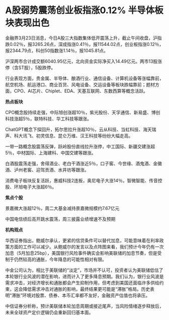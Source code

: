 # A股弱势震荡创业板指涨0.12% 半导体板块表现出色

金融界3月23日消息，今日A股三大指数集体低开震荡上升，截止午间收盘，沪指跌0.02％，报3265.26点，深成指涨0.41％，报11544.02点，创业板指涨0.12％，报2344.79点，科创50指数涨1.14％，报1045.81点。

沪深两市合计成交额6040.95亿元，北向资金实际净买入14.49亿元。两市13股涨停（含ST股），5股跌停。

行业表现方面，贵金属、半导体、酿酒行业、通信设备、计算机设备等涨幅靠前，航空机场、航运港口、商业百货、风电设备、交运设备等板块跌幅靠前；题材方面，CPO、AI芯片、Chiplet、EDA、天基互联网、东数西算等概念活跃。

**热点板块**

CPO概念股持续走强，中际旭创涨超10％，紫光股份、天孚通信、新易盛、博创科技涨超5％，联特科技、华工科技等跟涨。

ChatGPT概念下探回升，拓尔思拉升涨超10％，云从科技、当虹科技、海天瑞声、科大讯飞、初灵信息、昆仑万维、汉王科技等纷纷大幅走高。

一带一路概念股震荡反弹，跃岭股份直线拉升涨停，中工国际、新疆交建涨超5％，中材国际、上海建科、中国交建等跟涨。

白酒股震荡走强，舍得酒业、老白干酒涨近5％，口子窖、今世缘、酒鬼酒、金徽酒、泸州老窖、迎驾贡酒、水井坊等跟涨。

消费电子板块反复活跃，惠威科技2连板，奥尼电子大涨14％，智微智能、传音控股、环旭电子大涨超6％。

**焦点个股**

景嘉微大涨超12％，周二大基金减持景嘉微规模约7.67亿元

中国电信绩后高开跳水震荡，周三披露业绩增速不及预期

**机构观点**

华西证券指出，鲍威尔承认，更紧的信贷条件可以替代加息，可能意味着在利率政策方面的工作可以减少。从鲍威尔的发言以及点阵图来看，我们预计今年仍有一次加息（5月加息25bp），美国银行风险事件确实会影响美联储的加息节奏，但是受制于仍然较高的通胀，今年降息的可能性相对有限。

中金公司认为，相比于美联储的“淡定”，市场并不认可，投资者认为美联储低估了本轮银行业风波的潜在影响，进而计入了更多降息预期。我们认为，银行业风波是需求冲击，对经济增长和通胀都会产生抑制作用，但考虑到美国还面临许多供给约束，这会降低需求冲击对通胀的影响，最终结果更可能是“滞胀”格局。历史表明“滞胀”环境对股票、债券、本币汇率都不友好，金融资产估值也将承压。

中信证券分析称，预计美联储本轮加息周期或接近尾声，当风险情绪逐步释放后，未来全球资产定价逻辑仍会重新回归基本面。

